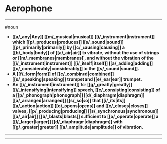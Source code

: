 # Aerophone
---
#noun
- **[[a/_any|Any]] [[m/_musical|musical]] [[i/_instrument|instrument]] which [[p/_produces|produces]] [[s/_sound|sound]] [[p/_primarily|primarily]] by [[c/_causing|causing]] a [[b/_body|body]] of [[a/_air|air]] to vibrate, without the use of strings or [[m/_membranes|membranes]], and without the vibration of the [[i/_instrument|instrument]] [[i/_itself|itself]] [[a/_adding|adding]] [[c/_considerably|considerably]] to the [[s/_sound|sound]].**
- **A [[f/_form|form]] of [[c/_combined|combined]] [[s/_speaking|speaking]] trumpet and [[e/_ear|ear]] trumpet.**
- **An [[i/_instrument|instrument]] for [[g/_greatly|greatly]] [[i/_intensifying|intensifying]] speech, [[c/_consisting|consisting]] of a [[p/_phonograph|phonograph]] [[d/_diaphragm|diaphragm]] [[a/_arranged|arranged]] [[s/_so|so]] that [[i/_its|its]] [[a/_action|action]] [[o/_opens|opens]] and [[c/_closes|closes]] valves, [[p/_producing|producing]] [[s/_synchronous|synchronous]] [[a/_air|air]] [[b/_blasts|blasts]] sufficient to [[o/_operate|operate]] a [[l/_larger|larger]] [[d/_diaphragm|diaphragm]] with [[g/_greater|greater]] [[a/_amplitude|amplitude]] of vibration.**
---
---
